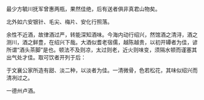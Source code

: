最少方毓川抚军曾惠两瓶，果然佳绝，后有送者俱非真君山物矣。

北外如六安银针、毛尖、梅片、安化行照落。

余性不近酒，故律酒过严，转能深知酒味。今海内动行绍兴，然馆酒之清浔，酒之测川，酒之鲜豊，在绍兴下哉。大酒似耆老宿儒，越陈越贵，以初开罈者为佳，谚所谓“酒头茶脚”是也。顿法不及则凉，太过则老，近火则味变，须隔水顿而谨塞其出气处才佳。取可饮者开列于后：

于文襄公家所造有甜、淡二种，以淡者为佳。一清微骨，色若松花，其味似绍兴而清冽过之。

一德州卢酒。